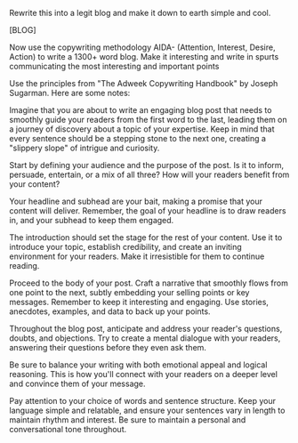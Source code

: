 Rewrite this into a legit blog and make it down to earth simple and cool.


[BLOG]


Now use the copywriting methodology AIDA- (Attention, Interest, Desire, Action) to write a 1300+ word blog. Make it interesting and write in spurts communicating the most interesting and important points

Use the principles from "The Adweek Copywriting Handbook" by Joseph Sugarman. Here are some notes:

Imagine that you are about to write an engaging blog post that needs to smoothly guide your readers from the first word to the last, leading them on a journey of discovery about a topic of your expertise. Keep in mind that every sentence should be a stepping stone to the next one, creating a "slippery slope" of intrigue and curiosity.

Start by defining your audience and the purpose of the post. Is it to inform, persuade, entertain, or a mix of all three? How will your readers benefit from your content?

Your headline and subhead are your bait, making a promise that your content will deliver. Remember, the goal of your headline is to draw readers in, and your subhead to keep them engaged.

The introduction should set the stage for the rest of your content. Use it to introduce your topic, establish credibility, and create an inviting environment for your readers. Make it irresistible for them to continue reading.

Proceed to the body of your post. Craft a narrative that smoothly flows from one point to the next, subtly embedding your selling points or key messages. Remember to keep it interesting and engaging. Use stories, anecdotes, examples, and data to back up your points.

Throughout the blog post, anticipate and address your reader's questions, doubts, and objections. Try to create a mental dialogue with your readers, answering their questions before they even ask them.

Be sure to balance your writing with both emotional appeal and logical reasoning. This is how you'll connect with your readers on a deeper level and convince them of your message.

Pay attention to your choice of words and sentence structure. Keep your language simple and relatable, and ensure your sentences vary in length to maintain rhythm and interest. Be sure to maintain a personal and conversational tone throughout.
